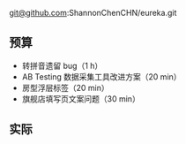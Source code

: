 
git@github.com:ShannonChenCHN/eureka.git


## 预算
- 转拼音遗留 bug（1 h）
- AB Testing 数据采集工具改进方案（20 min）
- 房型浮层标签（20 min）
- 旗舰店填写页文案问题（30 min）


## 实际